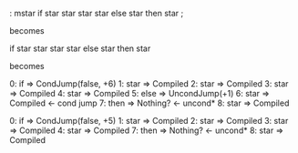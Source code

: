 : mstar if star star star star else star then star ;

becomes

if star star star star else star then star

becomes


0: if       => CondJump(false, +6)
1: star     => Compiled
2: star     => Compiled
3: star     => Compiled
4: star     => Compiled
5: else     => UncondJump(+1)
6: star     => Compiled         <- cond jump
7: then     => Nothing?         <- uncond*
8: star     => Compiled


0: if       => CondJump(false, +5)
1: star     => Compiled
2: star     => Compiled
3: star     => Compiled
4: star     => Compiled
7: then     => Nothing?         <- uncond*
8: star     => Compiled
